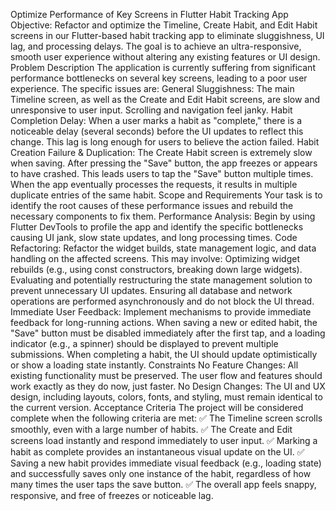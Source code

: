 Optimize Performance of Key Screens in Flutter Habit Tracking App
Objective:
Refactor and optimize the Timeline, Create Habit, and Edit Habit screens in our Flutter-based habit tracking app to eliminate sluggishness, UI lag, and processing delays. The goal is to achieve an ultra-responsive, smooth user experience without altering any existing features or UI design.
Problem Description
The application is currently suffering from significant performance bottlenecks on several key screens, leading to a poor user experience. The specific issues are:
General Sluggishness: The main Timeline screen, as well as the Create and Edit Habit screens, are slow and unresponsive to user input. Scrolling and navigation feel janky.
Habit Completion Delay: When a user marks a habit as "complete," there is a noticeable delay (several seconds) before the UI updates to reflect this change. This lag is long enough for users to believe the action failed.
Habit Creation Failure & Duplication: The Create Habit screen is extremely slow when saving. After pressing the "Save" button, the app freezes or appears to have crashed. This leads users to tap the "Save" button multiple times. When the app eventually processes the requests, it results in multiple duplicate entries of the same habit.
Scope and Requirements
Your task is to identify the root causes of these performance issues and rebuild the necessary components to fix them.
Performance Analysis: Begin by using Flutter DevTools to profile the app and identify the specific bottlenecks causing UI jank, slow state updates, and long processing times.
Code Refactoring: Refactor the widget builds, state management logic, and data handling on the affected screens. This may involve:
Optimizing widget rebuilds (e.g., using const constructors, breaking down large widgets).
Evaluating and potentially restructuring the state management solution to prevent unnecessary UI updates.
Ensuring all database and network operations are performed asynchronously and do not block the UI thread.
Immediate User Feedback: Implement mechanisms to provide immediate feedback for long-running actions.
When saving a new or edited habit, the "Save" button must be disabled immediately after the first tap, and a loading indicator (e.g., a spinner) should be displayed to prevent multiple submissions.
When completing a habit, the UI should update optimistically or show a loading state instantly.
Constraints
No Feature Changes: All existing functionality must be preserved. The user flow and features should work exactly as they do now, just faster.
No Design Changes: The UI and UX design, including layouts, colors, fonts, and styling, must remain identical to the current version.
Acceptance Criteria
The project will be considered complete when the following criteria are met:
✅ The Timeline screen scrolls smoothly, even with a large number of habits.
✅ The Create and Edit screens load instantly and respond immediately to user input.
✅ Marking a habit as complete provides an instantaneous visual update on the UI.
✅ Saving a new habit provides immediate visual feedback (e.g., loading state) and successfully saves only one instance of the habit, regardless of how many times the user taps the save button.
✅ The overall app feels snappy, responsive, and free of freezes or noticeable lag.